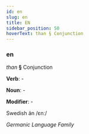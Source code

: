 ```yaml
---
id: en
slug: en
title: EN
sidebar_position: 50
hoverText: than § Conjunction
---
```


### en

*than* **§** Conjunction

**Verb**: -

**Noun**: -

**Modifier**: -

Swedish än /ɛnː/

*Germanic Language Family*
